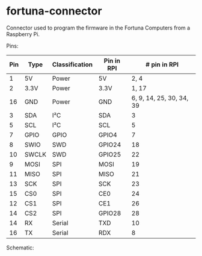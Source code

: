 # fortuna-connector
Connector used to program the firmware in the Fortuna Computers from a Raspberry Pi.

Pins:

| Pin | Type  | Classification | Pin in RPI | # pin in RPI |
|-----|-------|----------------|------------|--------------|
|  1  | 5V    | Power          | 5V         | 2, 4  |
|  2  | 3.3V  | Power          | 3.3V       | 1, 17 |
| 16  | GND   | Power          | GND        | 6, 9, 14, 25, 30, 34, 39 |
|  3  | SDA   | I²C            | SDA        | 3     |
|  5  | SCL   | I²C            | SCL        | 5     |
|  7  | GPIO  | GPIO           | GPIO4      | 7     |
|  8  | SWIO  | SWD            | GPIO24     | 18    |
| 10  | SWCLK | SWD            | GPIO25     | 22    |
|  9  | MOSI  | SPI            | MOSI       | 19    |
| 11  | MISO  | SPI            | MISO       | 21    |
| 13  | SCK   | SPI            | SCK        | 23    |
| 15  | CS0   | SPI            | CE0        | 24    |
| 12  | CS1   | SPI            | CE1        | 26    |
| 14  | CS2   | SPI            | GPIO28     | 28    |
| 14  | RX    | Serial         | TXD        | 10    |
| 16  | TX    | Serial         | RDX        | 8     |

Schematic:

